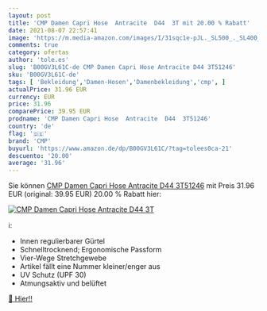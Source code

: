 ```yaml
---
layout: post
title: 'CMP Damen Capri Hose  Antracite  D44  3T mit 20.00 % Rabatt'
date: 2021-08-07 22:57:41
image: 'https://m.media-amazon.com/images/I/31sqc1e-pJL._SL500_._SL400_.jpg'
comments: true
category: ofertas
author: 'tole.es'
slug: 'B00GV3L61C-de CMP Damen Capri Hose Antracite D44 3T51246'
sku: 'B00GV3L61C-de'
tags: [ 'Bekleidung','Damen-Hosen','Damenbekleidung','cmp', ]
actualPrice: 31.96 EUR
currency: EUR
price: 31.96
comparePrice: 39.95 EUR
prodname: 'CMP Damen Capri Hose  Antracite  D44  3T51246'
country: 'de'
flag: '🇩🇪'
brand: 'CMP'
buyurl: 'https://www.amazon.de/dp/B00GV3L61C/?tag=tolees0ca-21'
descuento: '20.00'
average: '31.96'
---
```


Sie können [CMP Damen Capri Hose  Antracite  D44  3T51246](https://www.amazon.de/dp/B00GV3L61C/?tag=tolees0ca-21) mit Preis 31.96 EUR (original: 39.95 EUR) 20.00 % Rabatt hier:

[![CMP Damen Capri Hose  Antracite  D44  3T](https://m.media-amazon.com/images/I/31sqc1e-pJL._SL500_._SL400_.jpg)](https://www.amazon.de/dp/B00GV3L61C/?tag=tolees0ca-21)

ℹ️:

- Innen regulierbarer Gürtel
- Schnelltrocknend; Ergonomische Passform
- Vier-Wege Stretchgewebe
- Artikel fällt eine Nummer kleiner/enger aus
- UV Schutz (UPF 30)
- Atmungsaktiv und belüftet

[🛒 Hier!!](https://www.amazon.de/dp/B00GV3L61C/?tag=tolees0ca-21)
